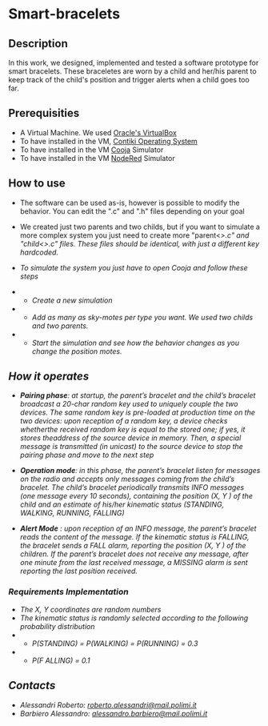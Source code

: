 # Smart-bracelets

## Description

In this work, we designed, implemented and tested a software prototype for smart bracelets. These braceletes are worn by a child and her/his parent to keep track of the child's position and trigger alerts when a child goes too far. 

## Prerequisities

* A Virtual Machine. We used [Oracle's VirtualBox]()
* To have installed in the VM, [Contiki Operating System]()
* To have installed in the VM [Cooja]() Simulator
* To have installed in the VM [NodeRed]() Simulator

## How to use

* The software can be used as-is, however is possible to modify the behavior. You can edit the ".c" and ".h" files depending on your goal
* We created just two parents and two childs, but if you want to simulate a more complex system you just need to create more "parent<<i>>.c" and "child<<i>>.c" files. These files should be identical, with just a different key hardcoded.

* To simulate the system you just have to open Cooja and follow these steps
* * Create a new simulation
* * Add as many as sky-motes per type you want. We used two childs and two parents.
* * Start the simulation and see how the behavior changes as you change the position motes.

## How it operates

* **Pairing phase**: at startup, the parent’s bracelet and the child’s bracelet broadcast a 20-char random key used to uniquely couple the two devices. The same random key is pre-loaded at production time on the two devices: upon reception of a random key, a device checks whetherthe received random key is equal to the stored one; if yes, it stores theaddress of the source device in memory. Then, a special message is transmitted (in unicast) to the source device to stop the pairing phase and move to the next step

* **Operation mode**: in this phase, the parent’s bracelet listen for messages on the radio and accepts only messages coming from the child’s bracelet. The child’s bracelet periodically transmits INFO messages (one message every 10 seconds), containing the position (X, Y ) of the child and an estimate of his/her kinematic status (STANDING, WALKING, RUNNING, FALLING)

* **Alert Mode** : upon reception of an INFO message, the parent’s bracelet reads the content of the message. If the kinematic status is FALLING, the bracelet sends a FALL alarm, reporting the position (X, Y ) of the children. If the parent’s bracelet does not receive any message, after one minute from the last received message, a MISSING alarm is sent reporting the last position received.

### Requirements Implementation

* The X, Y coordinates are random numbers
* The kinematic status is randomly selected according to the following probability distribution 
* * P(STANDING) = P(WALKING) = P(RUNNING) = 0.3
* * P(F ALLING) = 0.1

## Contacts

* Alessandri Roberto: roberto.alessandri@mail.polimi.it
* Barbiero Alessandro: alessandro.barbiero@mail.polimi.it
